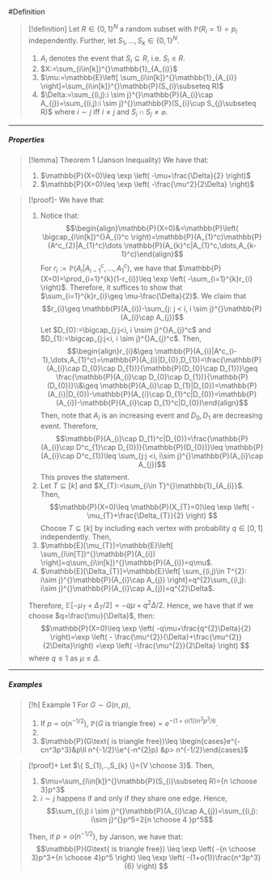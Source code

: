 #Definition 

> [!definition]
> Let $R\in \{ 0,1 \}^N$ a random subset with $\mathbb{P}(R_{i}=1)=p_{i}$ independently. Further, let $S_{1},\dots,S_{k}\in \{ 0,1 \}^N$.
> 1. $A_{i}$ denotes the event that $S_{i}\subseteq R$, i.e. $S_{i}\leq R$.
> 2. $X:=\sum_{i\in[k]}^{}\mathbb{1}_{A_{i}}$
> 3. $\mu:=\mathbb{E}\left[ \sum_{i\in[k]}^{}\mathbb{1}_{A_{i}} \right]=\sum_{i\in[k]}^{}\mathbb{P}(S_{i}\subseteq R)$
> 4. $\Delta:=\sum_{(i,j):i \sim j}^{}\mathbb{P}(A_{i}\cap A_{j})=\sum_{(i,j):i \sim j}^{}\mathbb{P}(S_{i}\cup S_{j}\subseteq R)$ where $i\sim j$ iff $i\neq j$ and $S_{i}\cap S_{j}\neq \varnothing$. 
---
##### Properties
> [!lemma] Theorem 1 (Janson Inequality)
> We have that:
> 1. $\mathbb{P}(X=0)\leq \exp \left( -\mu+\frac{\Delta}{2} \right)$
> 2. $\mathbb{P}(X=0)\leq \exp \left( -\frac{\mu^2}{2\Delta} \right)$

> [!proof]-
> We have that: 
> 1. Notice that:$$\begin{align}\mathbb{P}(X=0)&=\mathbb{P}\left( \bigcap_{i\in[k]}^{}A_{i}^c \right)=\mathbb{P}(A_{1}^c)\mathbb{P}(A^c_{2}|A_{1}^c)\dots \mathbb{P}(A_{k}^c|A_{1}^c,\dots,A_{k-1}^c)\end{align}$$For $r_{i}:=\mathbb{P}(A_{i}|A_{i-1}^c,...,A_{1}^c)$, we have that $\mathbb{P}(X=0)=\prod_{i=1}^{k}(1-r_{i})\leq \exp \left( -\sum_{i=1}^{k}r_{i} \right)$. Therefore, it suffices to show that $\sum_{i=1}^{k}r_{i}\geq \mu-\frac{\Delta}{2}$. We claim that $$r_{i}\geq \mathbb{P}(A_{i})-\sum_{j: j < i, i \sim j}^{}\mathbb{P}(A_{i}\cap A_{j})$$Let $D_{0}:=\bigcap_{j:j<i, i \nsim j}^{}A_{j}^c$ and $D_{1}:=\bigcap_{j:j<i, i \sim j}^{}A_{j}^c$. Then, $$\begin{align}r_{i}&\geq \mathbb{P}(A_{i}|A^c_{i-1},\dots,A_{1}^c)=\mathbb{P}(A_{i}|D_{0},D_{1})=\frac{\mathbb{P}(A_{i}\cap D_{0}\cap D_{1})}{\mathbb{P}(D_{0}\cap D_{1})}\geq \frac{\mathbb{P}(A_{i}\cap D_{0}\cap D_{1})}{\mathbb{P}(D_{0})}\\&\geq \mathbb{P}(A_{i}\cap D_{1}|D_{0})=\mathbb{P}(A_{i}|D_{0})-\mathbb{P}(A_{i}\cap D_{1}^c|D_{0})=\mathbb{P}(A_{i})-\mathbb{P}(A_{i}\cap D_{1}^c|D_{0})\end{align}$$Then, note that $A_{i}$ is an increasing event and $D_{0},D_{1}$ are decreasing event. Therefore, $$\mathbb{P}(A_{i}\cap D_{1}^c|D_{0})=\frac{\mathbb{P}(A_{i}\cap D^c_{1}\cap D_{0})}{\mathbb{P}(D_{0})}\leq \mathbb{P}(A_{i}\cap D^c_{1})\leq \sum_{j:j <i, i\sim j}^{}\mathbb{P}(A_{i}\cap A_{j})$$This proves the statement.
> 2. Let $T\subseteq[k]$ and $X_{T}:=\sum_{i\in T}^{}\mathbb{1}_{A_{i}}$. Then, $$\mathbb{P}(X=0)\leq \mathbb{P}(X_{T}=0)\leq \exp \left( -\mu_{T}+\frac{\Delta_{T}}{2} \right) $$Choose $T\subseteq[k]$ by including each vertex with probability $q\in[0,1]$ independently. Then, 
> 	1. $\mathbb{E}[\mu_{T}]=\mathbb{E}\left[ \sum_{i\in[T]}^{}\mathbb{P}(A_{i}) \right]=q\sum_{i\in[k]}^{}\mathbb{P}(A_{i})=q\mu$.
> 	2. $\mathbb{E}[\Delta_{T}]=\mathbb{E}\left[ \sum_{(i,j)\in T^{2}: i\sim j}^{}\mathbb{P}(A_{i}\cap A_{j}) \right]=q^{2}\sum_{(i,j): i\sim j}^{}\mathbb{P}(A_{i}\cap A_{j})=q^{2}\Delta$.
> 	
> 	Therefore, $\mathbb{E}[-\mu_{T}+\Delta_{T} / 2]=-q\mu+q^{2}\Delta / 2$. Hence, we have that if we choose $q=\frac{\mu}{\Delta}$, then: $$\mathbb{P}(X=0)\leq \exp \left( -q\mu+\frac{q^{2}\Delta}{2} \right)=\exp \left( - \frac{\mu^{2}}{\Delta}+\frac{\mu^{2}}{2\Delta}\right) =\exp \left( -\frac{\mu^{2}}{2\Delta} \right) $$where $q\leq 1$ as $\mu\leq \Delta$.
---
##### Examples
> [!h] Example 1
> For $G\sim G(n,p)$, 
> 1. If $p=\text{o}(n^{-1/2})$, $\mathbb{P}(G\text{ is triangle free})=e^{-(1+o(1))n^3p^3/6}$.
> 2. 
> 3. $\mathbb{P}(G\text{ is triangle free})\leq \begin{cases}e^{-cn^3p^3}&p\ll n^{-1/2}\\e^{-n^{2}p} &p> n^{-1/2}\end{cases}$

> [!proof]+
> Let $\{ S_{1},..,S_{k} \}={V \choose 3}$. Then,
> 1. $\mu=\sum_{i\in[k]}^{}\mathbb{P}(S_{i}\subseteq R)={n \choose 3}p^3$
> 2. $i\sim j$ happens if and only if they share one edge. Hence, $$\sum_{(i,j):i \sim j}^{}\mathbb{P}(A_{i}\cap A_{j})=\sum_{(i,j): i\sim j}^{}p^5=2{n \choose 4 }p^5$$
> 
> Then, if $p=o(n^{-1/2})$, by Janson, we have that: $$\mathbb{P}(G\text{ is triangle free}) \leq \exp \left( -{n \choose 3}p^3+{n \choose 4}p^5 \right) \leq \exp \left( -(1+o(1))\frac{n^3p^3}{6} \right) $$
